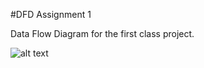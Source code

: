 #DFD Assignment 1

Data Flow Diagram for the first class project. 


![alt text](https://cloud.githubusercontent.com/assets/21317639/18532641/feabcdf0-7aa2-11e6-99c7-bb21b698d3ec.PNG)


